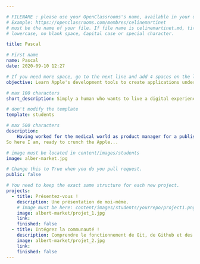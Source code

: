 ```yaml
---

# FILENAME : please use your OpenClassrooms's name, available in your url.
# Example: https://openclassrooms.com/membres/celinemartinet
# must be the name of your file. If file name is celinemartinet.md, title is celinemartinet.
# lowercase, no blank space, Capital case or special character.

title: Pascal

# First name 
name: Pascal
date: 2020-09-10 12:27

# If you need more space, go to the next line and add 4 spaces on the left, as in 'description'.
objective: Learn Apple's development tools to create applications under iOS, iPadOs and macOS

# max 100 characters
short_description: Simply a human who wants to live a digital experience to put it at the service of other humans. 

# don't modify the template
template: students

# max 500 characters
description:
    Having worked for the medical world as product manager for a publisher, I wanted to look in the other side of the mirror. To be able to put my experience and creativity into practice, often blocked by replies like: "Yeah ... but no, ... because we would have to review the architecture of our developments...". I make a bit of caricature, but it's real life!
So here I am, ready to crunch the Apple...  

# image must be located in content/images/students
image: alber-market.jpg

# Change this to True when you do you pull request.
public: false

# You need to keep the exact same structure for each new project.
projects:
  - title: Présentez-vous !
    description: Une présentation de moi-même.
    # Image must be here: content/images/students/yourrepo/project1.png
    image: albert-market/projet_1.jpg
    link:
    finished: false
  - title: Intégrez la communauté !
    description: Comprendre le fonctionnement de Git, de Github et des pull requests.
    image: albert-market/projet_2.jpg
    link: 
    finished: false
---
```



